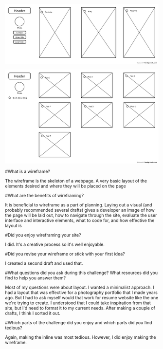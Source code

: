 ![Home Page](wireframe-index2.png)

![Blog](wireframe-blog-index.png)

#What is a wireframe?

The wireframe is the skeleton of a webpage.  A very basic layout of the elements desired and where they will be placed on the page

#What are the benefits of wireframing?

It is beneficial to wireframe as a part of planning.  Laying out a visual (and probably recommended several drafts) gives a developer an image of how the page will be laid out, how to navigate through the site, evaluate the user interface and interactive elements, what to code for, and how effective the layout is

#Did you enjoy wireframing your site?

I did.  It's a creative process so it's well enjoyable.

#Did you revise your wireframe or stick with your first idea?

I created a second draft and used that.

#What questions did you ask during this challenge? What resources did you find to help you answer them?

Most of my questions were about layout.  I wanted a minimalist approach.  I had a layout that was effective for a photography portfolio that I made years ago.  But I had to ask myself would that work for resume website like the one we're trying to create. I understood that I could take inspiration from that site, but I'd need to format it to my current needs. After making a couple of drafts, I think I sorted it out.

#Which parts of the challenge did you enjoy and which parts did you find tedious?

Again, making the inline was most tedious.  However, I did enjoy making the wireframe.